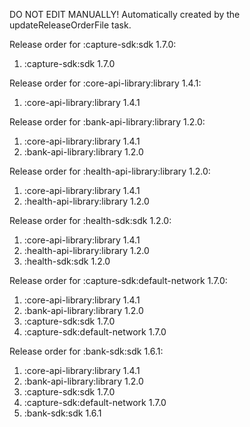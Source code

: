 DO NOT EDIT MANUALLY!
Automatically created by the updateReleaseOrderFile task.

Release order for :capture-sdk:sdk 1.7.0:
 1. :capture-sdk:sdk 1.7.0

Release order for :core-api-library:library 1.4.1:
 1. :core-api-library:library 1.4.1

Release order for :bank-api-library:library 1.2.0:
 1. :core-api-library:library 1.4.1
 2. :bank-api-library:library 1.2.0

Release order for :health-api-library:library 1.2.0:
 1. :core-api-library:library 1.4.1
 2. :health-api-library:library 1.2.0

Release order for :health-sdk:sdk 1.2.0:
 1. :core-api-library:library 1.4.1
 2. :health-api-library:library 1.2.0
 3. :health-sdk:sdk 1.2.0

Release order for :capture-sdk:default-network 1.7.0:
 1. :core-api-library:library 1.4.1
 2. :bank-api-library:library 1.2.0
 3. :capture-sdk:sdk 1.7.0
 4. :capture-sdk:default-network 1.7.0

Release order for :bank-sdk:sdk 1.6.1:
 1. :core-api-library:library 1.4.1
 2. :bank-api-library:library 1.2.0
 3. :capture-sdk:sdk 1.7.0
 4. :capture-sdk:default-network 1.7.0
 5. :bank-sdk:sdk 1.6.1


